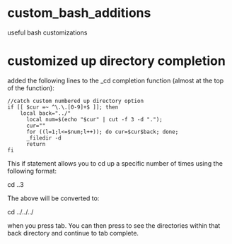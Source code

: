 # custom_bash_additions
useful bash customizations

# customized up directory completion
added the following lines to the _cd completion function (almost at the top of the function):

    //catch custom numbered up directory option
    if [[ $cur =~ ^\.\.[0-9]+$ ]]; then
        local back="../"
	      local num=$(echo "$cur" | cut -f 3 -d ".");
	      cur=""
	      for ((l=1;l<=$num;l++)); do cur=$cur$back; done;
	      _filedir -d
	      return
    fi

This if statement allows you to cd up a specific number of times using the following format:

cd ..3

The above will be converted to:

cd ../../../

when you press tab. You can then press <tab><tab> to see the directories within that back directory and continue to tab complete.
    
